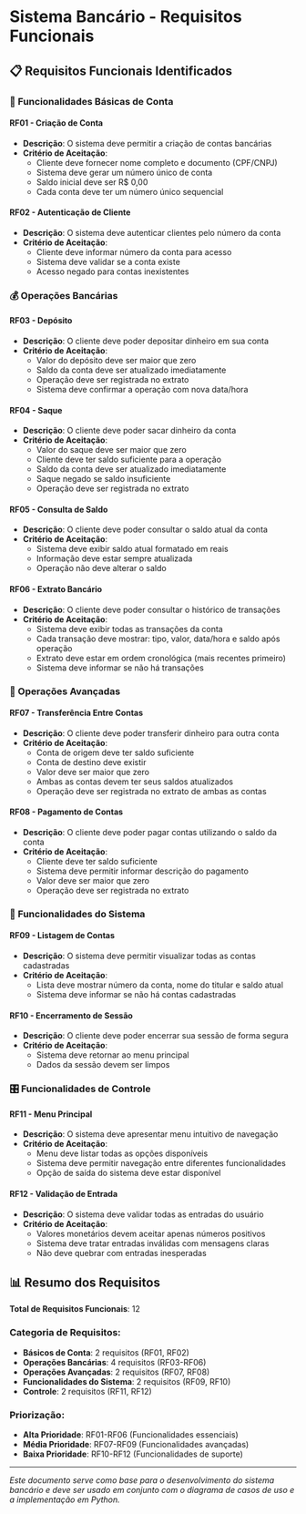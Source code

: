 # Sistema Bancário - Requisitos Funcionais

## 📋 Requisitos Funcionais Identificados

### 🏦 Funcionalidades Básicas de Conta

#### RF01 - Criação de Conta
- **Descrição**: O sistema deve permitir a criação de contas bancárias
- **Critério de Aceitação**: 
  - Cliente deve fornecer nome completo e documento (CPF/CNPJ)
  - Sistema deve gerar um número único de conta
  - Saldo inicial deve ser R$ 0,00
  - Cada conta deve ter um número único sequencial

#### RF02 - Autenticação de Cliente
- **Descrição**: O sistema deve autenticar clientes pelo número da conta
- **Critério de Aceitação**:
  - Cliente deve informar número da conta para acesso
  - Sistema deve validar se a conta existe
  - Acesso negado para contas inexistentes

### 💰 Operações Bancárias

#### RF03 - Depósito
- **Descrição**: O cliente deve poder depositar dinheiro em sua conta
- **Critério de Aceitação**:
  - Valor do depósito deve ser maior que zero
  - Saldo da conta deve ser atualizado imediatamente
  - Operação deve ser registrada no extrato
  - Sistema deve confirmar a operação com nova data/hora

#### RF04 - Saque
- **Descrição**: O cliente deve poder sacar dinheiro da conta
- **Critério de Aceitação**:
  - Valor do saque deve ser maior que zero
  - Cliente deve ter saldo suficiente para a operação
  - Saldo da conta deve ser atualizado imediatamente
  - Saque negado se saldo insuficiente
  - Operação deve ser registrada no extrato

#### RF05 - Consulta de Saldo
- **Descrição**: O cliente deve poder consultar o saldo atual da conta
- **Critério de Aceitação**:
  - Sistema deve exibir saldo atual formatado em reais
  - Informação deve estar sempre atualizada
  - Operação não deve alterar o saldo

#### RF06 - Extrato Bancário
- **Descrição**: O cliente deve poder consultar o histórico de transações
- **Critério de Aceitação**:
  - Sistema deve exibir todas as transações da conta
  - Cada transação deve mostrar: tipo, valor, data/hora e saldo após operação
  - Extrato deve estar em ordem cronológica (mais recentes primeiro)
  - Sistema deve informar se não há transações

### 🔄 Operações Avançadas

#### RF07 - Transferência Entre Contas
- **Descrição**: O cliente deve poder transferir dinheiro para outra conta
- **Critério de Aceitação**:
  - Conta de origem deve ter saldo suficiente
  - Conta de destino deve existir
  - Valor deve ser maior que zero
  - Ambas as contas devem ter seus saldos atualizados
  - Operação deve ser registrada no extrato de ambas as contas

#### RF08 - Pagamento de Contas
- **Descrição**: O cliente deve poder pagar contas utilizando o saldo da conta
- **Critério de Aceitação**:
  - Cliente deve ter saldo suficiente
  - Sistema deve permitir informar descrição do pagamento
  - Valor deve ser maior que zero
  - Operação deve ser registrada no extrato

### 🏪 Funcionalidades do Sistema

#### RF09 - Listagem de Contas
- **Descrição**: O sistema deve permitir visualizar todas as contas cadastradas
- **Critério de Aceitação**:
  - Lista deve mostrar número da conta, nome do titular e saldo atual
  - Sistema deve informar se não há contas cadastradas

#### RF10 - Encerramento de Sessão
- **Descrição**: O cliente deve poder encerrar sua sessão de forma segura
- **Critério de Aceitação**:
  - Sistema deve retornar ao menu principal
  - Dados da sessão devem ser limpos

### 🎛️ Funcionalidades de Controle

#### RF11 - Menu Principal
- **Descrição**: O sistema deve apresentar menu intuitivo de navegação
- **Critério de Aceitação**:
  - Menu deve listar todas as opções disponíveis
  - Sistema deve permitir navegação entre diferentes funcionalidades
  - Opção de saída do sistema deve estar disponível

#### RF12 - Validação de Entrada
- **Descrição**: O sistema deve validar todas as entradas do usuário
- **Critério de Aceitação**:
  - Valores monetários devem aceitar apenas números positivos
  - Sistema deve tratar entradas inválidas com mensagens claras
  - Não deve quebrar com entradas inesperadas

## 📊 Resumo dos Requisitos

**Total de Requisitos Funcionais**: 12

### Categoria de Requisitos:
- **Básicos de Conta**: 2 requisitos (RF01, RF02)
- **Operações Bancárias**: 4 requisitos (RF03-RF06) 
- **Operações Avançadas**: 2 requisitos (RF07, RF08)
- **Funcionalidades do Sistema**: 2 requisitos (RF09, RF10)
- **Controle**: 2 requisitos (RF11, RF12)

### Priorização:
- **Alta Prioridade**: RF01-RF06 (Funcionalidades essenciais)
- **Média Prioridade**: RF07-RF09 (Funcionalidades avançadas)
- **Baixa Prioridade**: RF10-RF12 (Funcionalidades de suporte)

---

*Este documento serve como base para o desenvolvimento do sistema bancário e deve ser usado em conjunto com o diagrama de casos de uso e a implementação em Python.*